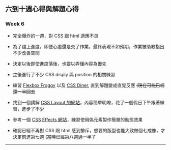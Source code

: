 ## 六到十週心得與解題心得

### Week 6

- 完全爆炸的一週，對 CSS 跟 html 適應不良

- 為了趕上進度，即便心虛還是交了作業，最終表現不如預期，作業被助教指出不少改善空間

- 決定以後即使進度落後，也要以弄懂內容為優先

- 之後進行了不少 CSS disply 與 position 的相關練習

- 練習 [Flexbox Froggy](http://flexboxfroggy.com/) 以及 [CSS Diner](https://flukeout.github.io/),  直到解題變成直覺反應 ~~(現在可能已經還一半回去~~

- 找到一個講解 [CSS Layout 的網站](https://zh-tw.learnlayout.com/toc.html)，內容簡單明瞭，花了一個假日下午跟著練習，進步了不少

- 參考一個 [CSS Effects 網站](https://emilkowalski.github.io/css-effects-snippets/)，練習使用偽元素製作簡單的動態效果

- 確認已經不再對 CSS 跟 html 感到排斥，想要的版型也能大致做個七成像，才決定前進第七週 ~~(當時已經第八週過一半了~~

---


